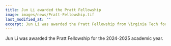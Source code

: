 ```yaml
---
title: Jun Li awarded the Pratt Fellowship
image: images/news/Pratt-Fellowship.tif
last_modified_at: ""
excerpt: Jun Li was awarded the Pratt Fellowship from Virginia Tech for the 2024-2025 academic year. Congratulations!
---
```


Jun Li was awarded the Pratt Fellowship for the 2024-2025 academic year.

